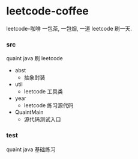 # leetcode-coffee

leetcode-咖啡
一包茶, 一包烟, 一道 leetcode 刷一天.

### src
quaint java 刷 leetcode

- abst
  - 抽象封装
- util
  - leetcode 工具类
- year
  - leetcode 练习源代码
- QuaintMain
  - 源代码测试入口

### test
quaint java 基础练习